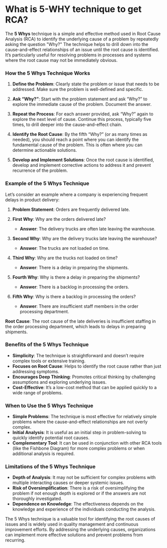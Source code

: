 # What is 5-WHY technique to get RCA?

The **5 Whys** technique is a simple and effective method used in Root Cause Analysis (RCA) to identify the underlying cause of a problem by repeatedly asking the question "Why?" The technique helps to drill down into the cause-and-effect relationships of an issue until the root cause is identified. It’s particularly useful for resolving problems in processes and systems where the root cause may not be immediately obvious.

### How the 5 Whys Technique Works

1. **Define the Problem**: Clearly state the problem or issue that needs to be addressed. Make sure the problem is well-defined and specific.

2. **Ask “Why?”**: Start with the problem statement and ask “Why?” to explore the immediate cause of the problem. Document the answer.

3. **Repeat the Process**: For each answer provided, ask “Why?” again to explore the next level of cause. Continue this process, typically five times, to drill deeper into the cause-and-effect chain.

4. **Identify the Root Cause**: By the fifth “Why?” (or as many times as needed), you should reach a point where you can identify the fundamental cause of the problem. This is often where you can determine actionable solutions.

5. **Develop and Implement Solutions**: Once the root cause is identified, develop and implement corrective actions to address it and prevent recurrence of the problem.

### Example of the 5 Whys Technique

Let’s consider an example where a company is experiencing frequent delays in product delivery:

1. **Problem Statement**: Orders are frequently delivered late.

2. **First Why**: Why are the orders delivered late?
   - **Answer**: The delivery trucks are often late leaving the warehouse.

3. **Second Why**: Why are the delivery trucks late leaving the warehouse?
   - **Answer**: The trucks are not loaded on time.

4. **Third Why**: Why are the trucks not loaded on time?
   - **Answer**: There is a delay in preparing the shipments.

5. **Fourth Why**: Why is there a delay in preparing the shipments?
   - **Answer**: There is a backlog in processing the orders.

6. **Fifth Why**: Why is there a backlog in processing the orders?
   - **Answer**: There are insufficient staff members in the order processing department.

**Root Cause**: The root cause of the late deliveries is insufficient staffing in the order processing department, which leads to delays in preparing shipments.

### Benefits of the 5 Whys Technique

- **Simplicity**: The technique is straightforward and doesn’t require complex tools or extensive training.
- **Focuses on Root Cause**: Helps to identify the root cause rather than just addressing symptoms.
- **Encourages Deep Thinking**: Promotes critical thinking by challenging assumptions and exploring underlying issues.
- **Cost-Effective**: It’s a low-cost method that can be applied quickly to a wide range of problems.

### When to Use the 5 Whys Technique

- **Simple Problems**: The technique is most effective for relatively simple problems where the cause-and-effect relationships are not overly complex.
- **Initial Analysis**: It is useful as an initial step in problem-solving to quickly identify potential root causes.
- **Complementary Tool**: It can be used in conjunction with other RCA tools (like the Fishbone Diagram) for more complex problems or when additional analysis is required.

### Limitations of the 5 Whys Technique

- **Depth of Analysis**: It may not be sufficient for complex problems with multiple interacting causes or deeper systemic issues.
- **Risk of Oversimplification**: There is a risk of oversimplifying the problem if not enough depth is explored or if the answers are not thoroughly investigated.
- **Dependence on Knowledge**: The effectiveness depends on the knowledge and experience of the individuals conducting the analysis.

The 5 Whys technique is a valuable tool for identifying the root causes of issues and is widely used in quality management and continuous improvement efforts. By addressing the underlying causes, organizations can implement more effective solutions and prevent problems from recurring.
